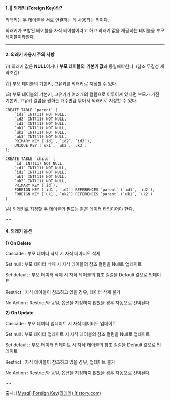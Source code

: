 #### 1. 🔑 외래키 (Foreign Key)란?

외래키는 두 테이블을 서로 연결하는 데 사용되는 키이다.

외래키가 포함된 테이블을 자식 테이블이라고 하고 외래키 값을 제공하는 테이블을 부모 테이블이라한다.

------

#### 2. 외래키 사용시 주의 사항

\1) 외래키 값은 **NULL**이거나 **부모 테이블의** **기본키 값**과 동일해야한다. (참조 무결성 제약조건)

\2) 부모 테이블의 기본키, 고유키를 외래키로 지정할 수 있다.

\3) 부모 테이블의 기본키, 고유키가 여러개의 컬럼으로 이루어져 있다면 부모가 가진 기본키, 고유키 컬럼을 원하는 개수만큼 묶어서 외래키로 지정할 수 있다. 

```
CREATE TABLE `parent` (
	`id1` INT(11) NOT NULL,
	`id2` INT(11) NOT NULL,
	`id3` INT(11) NOT NULL,
	`uk1` INT(11) NOT NULL,
	`uk2` INT(11) NOT NULL,
	`uk3` INT(11) NOT NULL,
	PRIMARY KEY (`id1`, `id2`, `id3`),
	UNIQUE KEY (`uk1`, `uk2`, `uk3`)
);

CREATE TABLE `child` (
	`id` INT(11) NOT NULL,
	`id1` INT(11) NOT NULL,
	`id2` INT(11) NOT NULL,
	`uk1` INT(11) NOT NULL,
	`uk2` INT(11) NOT NULL,
	PRIMARY KEY (`id`),
	FOREIGN KEY (`id1`, `id2`) REFERENCES `parent` (`id1`, `id2`),
	FOREIGN KEY (`uk1`, `uk2`) REFERENCES `parent` (`uk1`, `uk2`)
)
```

\4) 외래키로 지정할 두 테이블의 필드는 같은 데이터 타입이어야 한다.

~~

#### 4. 외래키 옵션

**1) On Delete**

 Cascade : 부모 데이터 삭제 시 자식 데이터도 삭제 

 Set null : 부모 데이터 삭제 시 자식 테이블의 참조 컬럼을 Null로 업데이트

 Set default : 부모 데이터 삭제 시 자식 테이블의 참조 컬럼을 Default 값으로 업데이트

 Restrict : 자식 테이블이 참조하고 있을 경우, 데이터 삭제 불가

 No Action : Restrict와 동일, 옵션을 지정하지 않았을 경우 자동으로 선택된다.

 
**2) On Update**

 Cascade : 부모 데이터 업데이트 시 자식 데이터도 업데이트 

 Set null : 부모 데이터 업데이트 시 자식 테이블의 참조 컬럼을 Null로 업데이트

 Set default : 부모 데이터 업데이트 시 자식 테이블의 참조 컬럼을 Default 값으로 업데이트

 Restrict : 자식 테이블이 참조하고 있을 경우, 업데이트 불가

 No Action : Restrict와 동일, 옵션을 지정하지 않았을 경우 자동으로 선택된다.

~~



출처: [[Mysql\] Foreign Key(외래키) (tistory.com)](https://bamdule.tistory.com/45)